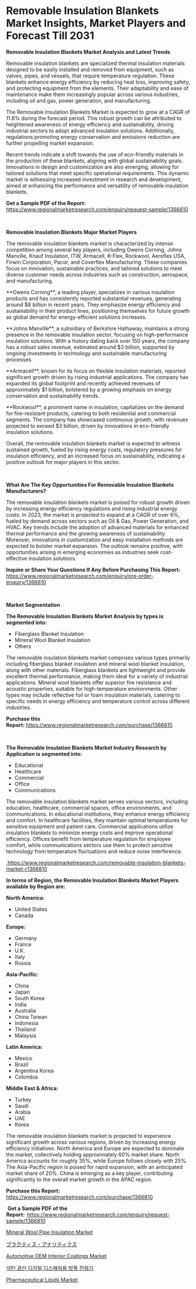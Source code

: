 <p><h1>Removable Insulation Blankets Market Insights, Market Players and Forecast Till 2031</h1></p><p><strong>Removable Insulation Blankets Market Analysis and Latest Trends</strong></p>
<p><p>Removable insulation blankets are specialized thermal insulation materials designed to be easily installed and removed from equipment, such as valves, pipes, and vessels, that require temperature regulation. These blankets enhance energy efficiency by reducing heat loss, improving safety, and protecting equipment from the elements. Their adaptability and ease of maintenance make them increasingly popular across various industries, including oil and gas, power generation, and manufacturing.</p><p>The Removable Insulation Blankets Market is expected to grow at a CAGR of 11.8% during the forecast period. This robust growth can be attributed to heightened awareness of energy efficiency and sustainability, driving industrial sectors to adopt advanced insulation solutions. Additionally, regulations promoting energy conservation and emissions reduction are further propelling market expansion. </p><p>Recent trends indicate a shift towards the use of eco-friendly materials in the production of these blankets, aligning with global sustainability goals. Innovations in design and customization are also emerging, allowing for tailored solutions that meet specific operational requirements. This dynamic market is witnessing increased investment in research and development, aimed at enhancing the performance and versatility of removable insulation blankets.</p></p>
<p><strong>Get a Sample PDF of the Report:&nbsp;</strong> <a href="https://www.regionalmarketresearch.com/enquiry/request-sample/1366810">https://www.regionalmarketresearch.com/enquiry/request-sample/1366810</a></p>
<p>&nbsp;</p>
<p><strong>Removable Insulation Blankets Major Market Players</strong></p>
<p><p>The removable insulation blankets market is characterized by intense competition among several key players, including Owens Corning, Johns Manville, Knauf Insulation, ITW, Armacell, K-Flex, Rockwool, Aeroflex USA, Firwin Corporation, Pacor, and Coverflex Manufacturing. These companies focus on innovation, sustainable practices, and tailored solutions to meet diverse customer needs across industries such as construction, aerospace, and manufacturing.</p><p>**Owens Corning**, a leading player, specializes in various insulation products and has consistently reported substantial revenues, generating around $8 billion in recent years. They emphasize energy efficiency and sustainability in their product lines, positioning themselves for future growth as global demand for energy-efficient solutions increases.</p><p>**Johns Manville**, a subsidiary of Berkshire Hathaway, maintains a strong presence in the removable insulation sector, focusing on high-performance insulation solutions. With a history dating back over 150 years, the company has a robust sales revenue, estimated around $3 billion, supported by ongoing investments in technology and sustainable manufacturing processes.</p><p>**Armacell**, known for its focus on flexible insulation materials, reported significant growth driven by rising industrial applications. The company has expanded its global footprint and recently achieved revenues of approximately $1 billion, bolstered by a growing emphasis on energy conservation and sustainability trends.</p><p>**Rockwool**, a prominent name in insulation, capitalizes on the demand for fire-resistant products, catering to both residential and commercial segments. The company has showcased continuous growth, with revenues projected to exceed $3 billion, driven by innovations in eco-friendly insulation solutions.</p><p>Overall, the removable insulation blankets market is expected to witness sustained growth, fueled by rising energy costs, regulatory pressures for insulation efficiency, and an increased focus on sustainability, indicating a positive outlook for major players in this sector.</p></p>
<p>&nbsp;</p>
<p><strong>What Are The Key Opportunities For Removable Insulation Blankets Manufacturers?</strong></p>
<p><p>The removable insulation blankets market is poised for robust growth driven by increasing energy efficiency regulations and rising industrial energy costs. In 2023, the market is projected to expand at a CAGR of over 6%, fueled by demand across sectors such as Oil & Gas, Power Generation, and HVAC. Key trends include the adoption of advanced materials for enhanced thermal performance and the growing awareness of sustainability. Moreover, innovations in customization and easy installation methods are expected to bolster market expansion. The outlook remains positive, with opportunities arising in emerging economies as industries seek cost-effective insulation solutions.</p></p>
<p><strong>Inquire or Share Your Questions If Any Before Purchasing This Report:</strong> <a href="https://www.regionalmarketresearch.com/enquiry/pre-order-enquiry/1366810">https://www.regionalmarketresearch.com/enquiry/pre-order-enquiry/1366810</a></p>
<p>&nbsp;</p>
<p><strong>Market Segmentation</strong></p>
<p><strong>The Removable Insulation Blankets Market Analysis by types is segmented into:</strong></p>
<p><ul><li>Fiberglass Blanket Insulation</li><li>Mineral Wool Blanket Insulation</li><li>Others</li></ul></p>
<p><p>The removable insulation blankets market comprises various types primarily including fiberglass blanket insulation and mineral wool blanket insulation, along with other materials. Fiberglass blankets are lightweight and provide excellent thermal performance, making them ideal for a variety of industrial applications. Mineral wool blankets offer superior fire resistance and acoustic properties, suitable for high-temperature environments. Other types may include reflective foil or foam insulation materials, catering to specific needs in energy efficiency and temperature control across different industries.</p></p>
<p><strong>Purchase this Report:&nbsp;</strong><a href="https://www.regionalmarketresearch.com/purchase/1366810">https://www.regionalmarketresearch.com/purchase/1366810</a></p>
<p>&nbsp;</p>
<p><strong>The Removable Insulation Blankets Market Industry Research by Application is segmented into:</strong></p>
<p><ul><li>Educational</li><li>Healthcare</li><li>Commercial</li><li>Office</li><li>Communications</li></ul></p>
<p><p>The removable insulation blankets market serves various sectors, including education, healthcare, commercial spaces, office environments, and communications. In educational institutions, they enhance energy efficiency and comfort. In healthcare facilities, they maintain optimal temperatures for sensitive equipment and patient care. Commercial applications utilize insulation blankets to minimize energy costs and improve operational efficiency. Offices benefit from temperature regulation for employee comfort, while communications sectors use them to protect sensitive technology from temperature fluctuations and reduce noise interference.</p></p>
<p><a href="https://www.regionalmarketresearch.com/removable-insulation-blankets-market-r1366810">&nbsp;https://www.regionalmarketresearch.com/removable-insulation-blankets-market-r1366810</a></p>
<p><strong>In terms of Region, the Removable Insulation Blankets Market Players available by Region are:</strong></p>
<p>
    <p> <strong> North America: </strong>
        <ul>
            <li>United States</li>
            <li>Canada</li>
        </ul>
        </p> 
    <p> <strong> Europe: </strong>
        <ul>
            <li>Germany</li>
            <li>France</li>
            <li>U.K.</li>
            <li>Italy</li>
            <li>Russia</li>
        </ul>
        </p> 
    <p> <strong> Asia-Pacific: </strong>
        <ul>
            <li>China</li>
            <li>Japan</li>
            <li>South Korea</li>
            <li>India</li>
            <li>Australia</li>
            <li>China Taiwan</li>
            <li>Indonesia</li>
            <li>Thailand</li>
            <li>Malaysia</li>
        </ul>
        </p> 
    <p> <strong> Latin America: </strong>
        <ul>
            <li>Mexico</li>
            <li>Brazil</li>
            <li>Argentina Korea</li>
            <li>Colombia</li>
        </ul>
        </p> 
    <p> <strong> Middle East & Africa: </strong>
        <ul>
            <li>Turkey</li>
            <li>Saudi</li>
            <li>Arabia</li>
            <li>UAE</li>
            <li>Korea</li>
        </ul>
    </p>
    </p>
<p><p>The removable insulation blankets market is projected to experience significant growth across various regions, driven by increasing energy efficiency initiatives. North America and Europe are expected to dominate the market, collectively holding approximately 60% market share. North America accounts for roughly 35%, while Europe follows closely with 25%. The Asia-Pacific region is poised for rapid expansion, with an anticipated market share of 20%. China is emerging as a key player, contributing significantly to the overall market growth in the APAC region.</p></p>
<p><strong>Purchase this Report: </strong><a href="https://www.regionalmarketresearch.com/purchase/1366810">https://www.regionalmarketresearch.com/purchase/1366810</a></p>
<p>&nbsp;<strong>Get a Sample PDF of the Report:&nbsp;&nbsp;</strong><a href="https://www.regionalmarketresearch.com/enquiry/request-sample/1366810">https://www.regionalmarketresearch.com/enquiry/request-sample/1366810</a></p>
<p><strong></strong></p>
<p><p><a href="https://github.com/BesaLoshi2000/Market-Research-Report-List-1/blob/main/mineral-wool-pipe-insulation-market.md">Mineral Wool Pipe Insulation Market</a></p><p><a href="https://medium.com/@oliverbarry1954/%E5%AE%9F%E8%B7%B5%E5%88%86%E6%9E%90%E5%B8%82%E5%A0%B4%E3%81%AE%E6%B4%9E%E5%AF%9F-%E5%B8%82%E5%A0%B4%E3%83%97%E3%83%AC%E3%83%BC%E3%83%A4%E3%83%BC-%E5%B8%82%E5%A0%B4%E8%A6%8F%E6%A8%A1-%E5%9C%B0%E5%9F%9F-%E3%81%8A%E3%82%88%E3%81%B3%E4%BA%88%E6%B8%AC-2024%E5%B9%B4-2031%E5%B9%B4-c8a18e0c4c9b">プラクティス・アナリティクス</a></p><p><a href="https://issuu.com/reportprime-2/docs/automotive-oem-interior-coatings-ma_cafba657e99ec0">Automotive OEM Interior Coatings Market</a></p><p><a href="https://medium.com/@laurahalfhide/%EC%A7%80%EC%97%AD-%EB%B0%8F-%EA%B8%80%EB%A1%9C%EB%B2%8C-%ED%8A%B8%EB%A0%8C%EB%93%9C%EA%B0%80-2024%EB%85%84%EB%B6%80%ED%84%B0-2031%EB%85%84%EA%B9%8C%EC%A7%80-%EC%84%9D%ED%83%84-%EA%B4%91%EC%82%B0-%EB%94%94%EC%A7%80%ED%84%B8-%EB%94%94%EC%8A%A4%ED%8C%A8%EC%B2%98-%EC%8B%9C%EC%9E%A5%EC%9D%84-%EC%9C%84%ED%95%9C-%EB%B0%A9%ED%8F%AD-%EC%A0%84%ED%99%94%EA%B8%B0-%EB%B0%9C%EC%A0%84%EC%97%90-%EC%96%B4%EB%96%BB%EA%B2%8C-%EC%98%81%ED%96%A5%EC%9D%84-%EB%AF%B8%EC%B9%98%EA%B3%A0-%EC%9E%88%EB%82%98%EC%9A%94-116843342386?postPublishedType=repub">석탄 광산 디지털 디스패처용 방폭 전화기</a></p><p><a href="https://www.linkedin.com/pulse/strategic-market-insights-global-pharmaceutical-lipids-2024-wf5he?trackingId=uhi68I46RFm7AGuKeseOfw%3D%3D">Pharmaceutical Lipids Market</a></p></p>